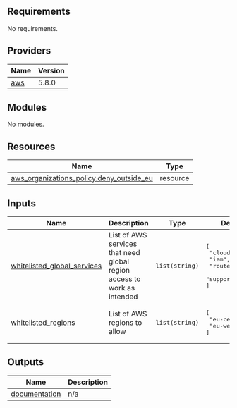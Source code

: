 <!-- BEGIN_TF_DOCS -->
## Requirements

No requirements.

## Providers

| Name | Version |
|------|---------|
| <a name="provider_aws"></a> [aws](#provider\_aws) | 5.8.0 |

## Modules

No modules.

## Resources

| Name | Type |
|------|------|
| [aws_organizations_policy.deny_outside_eu](https://registry.terraform.io/providers/hashicorp/aws/latest/docs/resources/organizations_policy) | resource |

## Inputs

| Name | Description | Type | Default | Required |
|------|-------------|------|---------|:--------:|
| <a name="input_whitelisted_global_services"></a> [whitelisted\_global\_services](#input\_whitelisted\_global\_services) | List of AWS services that need global region access to work as intended | `list(string)` | <pre>[<br>  "cloudfront",<br>  "iam",<br>  "route53",<br>  "support"<br>]</pre> | no |
| <a name="input_whitelisted_regions"></a> [whitelisted\_regions](#input\_whitelisted\_regions) | List of AWS regions to allow | `list(string)` | <pre>[<br>  "eu-central-1",<br>  "eu-west-1"<br>]</pre> | no |

## Outputs

| Name | Description |
|------|-------------|
| <a name="output_documentation"></a> [documentation](#output\_documentation) | n/a |
<!-- END_TF_DOCS -->